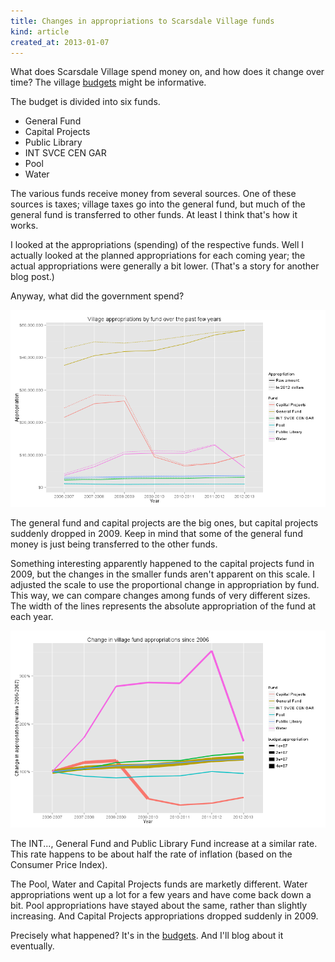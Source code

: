 ```yaml
---
title: Changes in appropriations to Scarsdale Village funds
kind: article
created_at: 2013-01-07
---
```


What does Scarsdale Village spend money on, and how does it change over time?
The village [budgets](www.scarsdale.com/Home/Departments/VillageTreasurer.aspx)
might be informative.

The budget is divided into six funds.

* General Fund
* Capital Projects
* Public Library
* INT SVCE CEN GAR
* Pool
* Water

The various funds receive money from several sources. One of these sources is
taxes; village taxes go into the general fund, but much of the general fund is
transferred to other funds. At least I think that's how it works.

I looked at the appropriations (spending) of the respective funds. Well I
actually looked at the planned appropriations for each coming year; the actual
appropriations were generally a bit lower. (That's a story for another blog post.)

Anyway, what did the government spend?

![Appropriation by year and fund](appropriations.png)

The general fund and capital projects are the big ones, but capital projects
suddenly dropped in 2009. Keep in mind that some of the general fund money is
just being transferred to the other funds.

Something interesting apparently happened to the capital projects fund in 2009,
but the changes in the smaller funds aren't apparent on this scale. I adjusted
the scale to use the proportional change in appropriation by fund. This way,
we can compare changes among funds of very different sizes. The width of the
lines represents the absolute appropriation of the fund at each year.

![Changes in appropriation by fund relative 2003](changes.png)

The INT..., General Fund and Public Library Fund increase at a similar rate.
This rate happens to be about half the rate of inflation (based on the Consumer
Price Index).

The Pool, Water and Capital Projects funds are marketly different.
Water appropriations went up a lot for a few years and have come back down a bit.
Pool appropriations have stayed about the same, rather than slightly increasing.
And Capital Projects appropriations dropped suddenly in 2009.

Precisely what happened? It's in the
[budgets](https://github.com/tlevine/scarsdale-data/tree/master/budget).
And I'll blog about it eventually.
